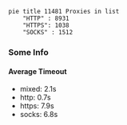
```mermaid
pie title 11481 Proxies in list
    "HTTP" : 8931
    "HTTPS": 1038
    "SOCKS" : 1512
```

### Some Info
#### Average Timeout

- mixed: 2.1s
- http: 0.7s
- https: 7.9s
- socks: 6.8s